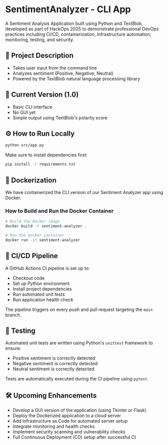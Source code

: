 # SentimentAnalyzer - CLI App

A Sentiment Analysis Application built using Python and TextBlob, developed as part of HackOps 2025 to demonstrate professional DevOps practices including CI/CD, containerization, infrastructure automation, monitoring, testing, and security.

## 📜 Project Description

- Takes user input from the command line
- Analyzes sentiment (Positive, Negative, Neutral)
- Powered by the TextBlob natural language processing library

## 📂 Current Version (1.0)

- Basic CLI interface
- No GUI yet
- Simple output using TextBlob's polarity score

## ⚙️ How to Run Locally

```bash
python src/app.py
```

Make sure to install dependencies first:

```bash
pip install -r requirements.txt
```

## 🐳 Dockerization

We have containerized the CLI version of our Sentiment Analyzer app using Docker.

### How to Build and Run the Docker Container

```bash
# Build the Docker image
docker build -t sentiment-analyzer .

# Run the Docker container
docker run -it sentiment-analyzer
```

## 🔄 CI/CD Pipeline

A GitHub Actions CI pipeline is set up to:

- Checkout code
- Set up Python environment
- Install project dependencies
- Run automated unit tests
- Run application health check

The pipeline triggers on every push and pull request targeting the `main` branch.

## 🧪 Testing

Automated unit tests are written using Python's `unittest` framework to ensure:

- Positive sentiment is correctly detected
- Negative sentiment is correctly detected
- Neutral sentiment is correctly detected

Tests are automatically executed during the CI pipeline using `pytest`.

## 🛠️ Upcoming Enhancements

- Develop a GUI version of the application (using Tkinter or Flask)
- Deploy the Dockerized application to a cloud server
- Add Infrastructure as Code for automated server setup
- Integrate monitoring and health checks
- Implement security scanning and vulnerability checks
- Full Continuous Deployment (CD) setup after successful CI